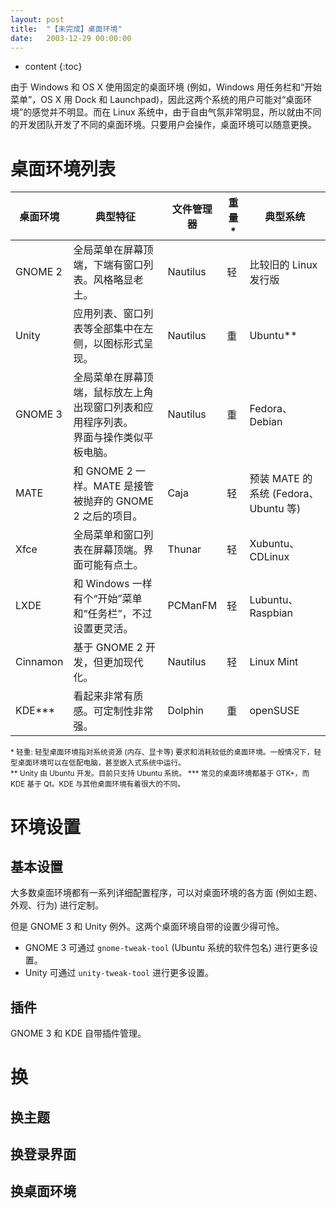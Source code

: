 ```yaml
---
layout: post
title:  "【未完成】桌面环境"
date:   2003-12-29 00:00:00
---
```

* content
{:toc}

由于 Windows 和 OS X 使用固定的桌面环境 (例如，Windows 用任务栏和“开始菜单”，OS X 用 Dock 和 Launchpad)，因此这两个系统的用户可能对“桌面环境”的感觉并不明显。而在 Linux 系统中，由于自由气氛非常明显，所以就由不同的开发团队开发了不同的桌面环境。只要用户会操作，桌面环境可以随意更换。

# 桌面环境列表

桌面环境  | 典型特征                                       | 文件管理器 | 重量* | 典型系统
---------|----------------------------------------------|----------|------|------------------
GNOME 2  | 全局菜单在屏幕顶端，下端有窗口列表。风格略显老土。    | Nautilus | 轻   | 比较旧的 Linux 发行版
Unity    | 应用列表、窗口列表等全部集中在左侧，以图标形式呈现。  | Nautilus | 重   | Ubuntu**
GNOME 3  | 全局菜单在屏幕顶端，鼠标放左上角出现窗口列表和应用程序列表。<br>界面与操作类似平板电脑。 | Nautilus | 重 | Fedora、Debian
MATE     | 和 GNOME 2 一样。MATE 是接管被抛弃的 GNOME 2 之后的项目。 | Caja  | 轻 | 预装 MATE 的系统 (Fedora、Ubuntu 等)
Xfce     | 全局菜单和窗口列表在屏幕顶端。界面可能有点土。       | Thunar | 轻 | Xubuntu、CDLinux
LXDE     | 和 Windows 一样有个“开始”菜单和“任务栏”，不过设置更灵活。 | PCManFM | 轻 | Lubuntu、Raspbian
Cinnamon | 基于 GNOME 2 开发，但更加现代化。                | Nautilus | 轻 | Linux Mint
KDE***   | 看起来非常有质感。可定制性非常强。                 | Dolphin | 重 | openSUSE

<small>
* 轻重: 轻型桌面环境指对系统资源 (内存、显卡等) 要求和消耗较低的桌面环境。一般情况下，轻型桌面环境可以在低配电脑，甚至嵌入式系统中运行。<br>
** Unity 由 Ubuntu 开发。目前只支持 Ubuntu 系统。
*** 常见的桌面环境都基于 GTK+，而 KDE 基于 Qt。KDE 与其他桌面环境有着很大的不同。
</small>

# 环境设置

## 基本设置

大多数桌面环境都有一系列详细配置程序，可以对桌面环境的各方面 (例如主题、外观、行为) 进行定制。

但是 GNOME 3 和 Unity 例外。这两个桌面环境自带的设置少得可怜。

* GNOME 3 可通过 `gnome-tweak-tool` (Ubuntu 系统的软件包名) 进行更多设置。
* Unity 可通过 `unity-tweak-tool` 进行更多设置。

## 插件

GNOME 3 和 KDE 自带插件管理。

# 换

## 换主题

## 换登录界面

## 换桌面环境
